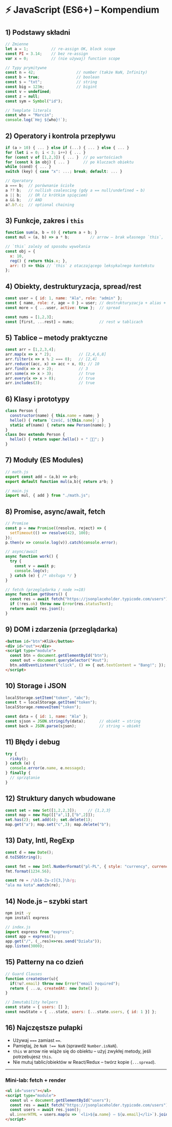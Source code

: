 # ⚡ JavaScript (ES6+) – Kompendium

## 1) Podstawy składni
```js
// Zmienne
let a = 1;          // re-assign OK, block scope
const PI = 3.14;    // bez re-assign
var x = 0;          // (nie używaj) function scope

// Typy prymitywne
const n = 42;                  // number (także NaN, Infinity)
const b = true;                // boolean
const s = "txt";               // string
const big = 123n;              // bigint
const v = undefined;
const z = null;
const sym = Symbol("id");

// Template literals
const who = "Marcin";
console.log(`Hej ${who}!`);
```

## 2) Operatory i kontrola przepływu
```js
if (a > 10) { ... } else if (...) { ... } else { ... }
for (let i = 0; i < 3; i++) { ... }
for (const v of [1,2,3]) { ... }  // po wartościach
for (const k in obj) { ... }      // po kluczach obiektu
while (cond) { ... }
switch (key) { case "x": ...; break; default: ... }

// Operatory
a === b;  // porównanie ścisłe
a ?? b;   // nullish coalescing (gdy a == null/undefined → b)
a || b;   // OR (z krótkim spięciem)
a && b;   // AND
a?.b?.c;  // optional chaining
```

## 3) Funkcje, zakres i `this`
```js
function sum(a, b = 0) { return a + b; }
const mul = (a, b) => a * b;         // arrow – brak własnego `this`, `arguments`

// `this` zależy od sposobu wywołania
const obj = {
  x: 10,
  reg() { return this.x; },
  arr: () => this // `this` z otaczającego leksykalnego kontekstu
};
```

## 4) Obiekty, destrukturyzacja, spread/rest
```js
const user = { id: 1, name: "Ala", role: "admin" };
const { name, role: r, age = 0 } = user; // destrukturyzacja + alias + default
const more = { ...user, active: true };  // spread

const nums = [1,2,3];
const [first, ...rest] = nums;           // rest w tablicach
```

## 5) Tablice – metody praktyczne
```js
const arr = [1,2,3,4];
arr.map(x => x * 2);            // [2,4,6,8]
arr.filter(x => x % 2 === 0);   // [2,4]
arr.reduce((acc, x) => acc + x, 0); // 10
arr.find(x => x > 2);           // 3
arr.some(x => x > 3);           // true
arr.every(x => x > 0);          // true
arr.includes(3);                // true
```

## 6) Klasy i prototypy
```js
class Person {
  constructor(name) { this.name = name; }
  hello() { return `Cześć, ${this.name}`; }
  static of(name) { return new Person(name); }
}
class Dev extends Person {
  hello() { return super.hello() + " 👨‍💻"; }
}
```

## 7) Moduły (ES Modules)
```js
// math.js
export const add = (a,b) => a+b;
export default function mul(a,b){ return a*b; }

// main.js
import mul, { add } from "./math.js";
```

## 8) Promise, async/await, fetch
```js
// Promise
const p = new Promise((resolve, reject) => {
  setTimeout(() => resolve(42), 100);
});
p.then(v => console.log(v)).catch(console.error);

// async/await
async function work() {
  try {
    const v = await p;
    console.log(v);
  } catch (e) { /* obsługa */ }
}

// fetch (przeglądarka / node >=18)
async function getUsers() {
  const res = await fetch("https://jsonplaceholder.typicode.com/users");
  if (!res.ok) throw new Error(res.statusText);
  return await res.json();
}
```

## 9) DOM i zdarzenia (przeglądarka)
```html
<button id="btn">Klik</button>
<div id="out"></div>
<script type="module">
  const btn = document.getElementById("btn");
  const out = document.querySelector("#out");
  btn.addEventListener("click", () => { out.textContent = "Bang!"; });
</script>
```

## 10) Storage i JSON
```js
localStorage.setItem("token", "abc");
const t = localStorage.getItem("token");
localStorage.removeItem("token");

const data = { id: 1, name: "Ala" };
const sjson = JSON.stringify(data);      // obiekt → string
const back = JSON.parse(sjson);          // string → obiekt
```

## 11) Błędy i debug
```js
try {
  risky();
} catch (e) {
  console.error(e.name, e.message);
} finally {
  // sprzątanie
}
```

## 12) Struktury danych wbudowane
```js
const set = new Set([1,2,2,3]);     // {1,2,3}
const map = new Map([["a",1],["b",2]]);
set.has(2); set.add(4); set.delete(1);
map.get("a"); map.set("c",3); map.delete("b");
```

## 13) Daty, Intl, RegExp
```js
const d = new Date();
d.toISOString();

const fmt = new Intl.NumberFormat("pl-PL", { style: "currency", currency: "PLN" });
fmt.format(1234.56);

const re = /\b[A-Za-z]{3,}\b/g;
"ala ma kota".match(re);
```

## 14) Node.js – szybki start
```bash
npm init -y
npm install express
```
```js
// index.js
import express from "express";
const app = express();
app.get("/", (_,res)=>res.send("Działa"));
app.listen(3000);
```

## 15) Patterny na co dzień
```js
// Guard Clauses
function createUser(u){
  if(!u?.email) throw new Error("email required");
  return { ...u, createdAt: new Date() };
}

// Immutability helpers
const state = { users: [] };
const newState = { ...state, users: [...state.users, { id: 1 }] };
```

## 16) Najczęstsze pułapki
- Używaj `===` zamiast `==`.  
- Pamiętaj, że `NaN !== NaN` (sprawdź `Number.isNaN`).  
- `this` w arrow nie wiąże się do obiektu – użyj zwykłej metody, jeśli potrzebujesz `this`.  
- Nie mutuj tablic/obiektów w React/Redux – twórz kopie (`...spread`).  

---

### Mini-lab: fetch + render
```html
<ul id="users"></ul>
<script type="module">
  const ul = document.getElementById("users");
  const res = await fetch("https://jsonplaceholder.typicode.com/users");
  const users = await res.json();
  ul.innerHTML = users.map(u => `<li>${u.name} – ${u.email}</li>`).join("");
</script>
```
